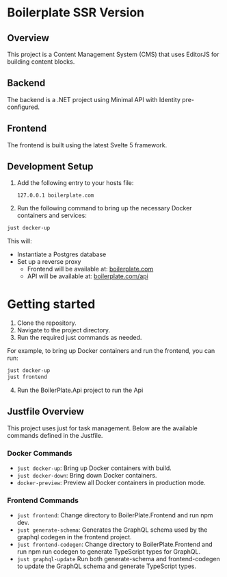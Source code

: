 # Boilerplate SSR Version

## Overview

This project is a Content Management System (CMS) that uses EditorJS for building content blocks.

## Backend

The backend is a .NET project using Minimal API with Identity pre-configured.

## Frontend

The frontend is built using the latest Svelte 5 framework.


## Development Setup

1. Add the following entry to your hosts file:

    ```plaintext
    127.0.0.1 boilerplate.com
    ```

2. Run the following command to bring up the necessary Docker containers and services:

```sh
just docker-up
```

This will:
- Instantiate a Postgres database
- Set up a reverse proxy
    - Frontend will be available at: [boilerplate.com](http://boilerplate.com)
    - API will be available at: [boilerplate.com/api](http://boilerplate.com/api)

# Getting started

1. Clone the repository.
2. Navigate to the project directory.
3. Run the required just commands as needed.

For example, to bring up Docker containers and run the frontend, you can run:


```sh
just docker-up
just frontend
```

4. Run the BoilerPlate.Api project to run the Api

## Justfile Overview

This project uses just for task management. Below are the available commands defined in the Justfile.

### Docker Commands

- `just docker-up`: Bring up Docker containers with build.
- `just docker-down`: Bring down Docker containers.
- `docker-preview`: Preview all Docker containers in production mode.


### Frontend Commands

- `just frontend`: Change directory to BoilerPlate.Frontend and run npm dev.
- `just generate-schema`: Generates the GraphQL schema used by the graphql codegen in the frontend project.
- `just frontend-codegen`: Change directory to BoilerPlate.Frontend and run npm run codegen to generate TypeScript types for GraphQL.
- `just graphql-update` Run both generate-schema and frontend-codegen to update the GraphQL schema and generate TypeScript types.

